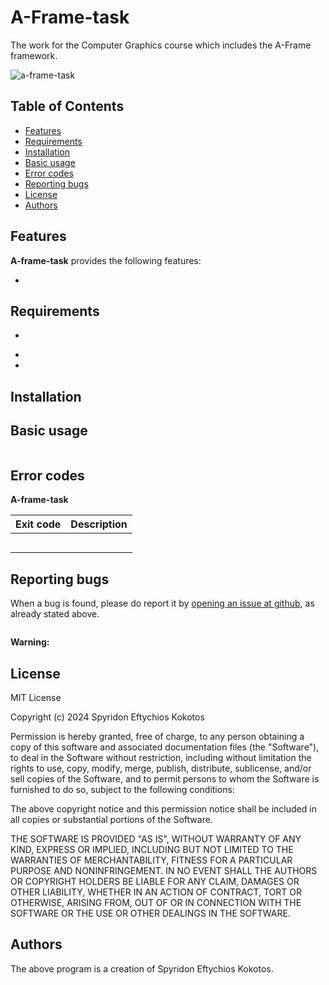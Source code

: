 # A-Frame-task
The work for the Computer Graphics course which includes the A-Frame framework.

![a-frame-task](https://skokotos.com/images/a-frame.png)

## Table of Contents
<!-- vim-markdown-toc Marked -->

* [Features](#features)
* [Requirements](#requirements)
* [Installation](#installation)
* [Basic usage](#basic-usage)
* [Error codes](#error-codes)
* [Reporting bugs](#reporting-bugs)
* [License](#license)
* [Authors](#authors)

<!-- vim-markdown-toc -->

## Features

**A-frame-task** provides the following features:

 - 
## Requirements
* 

  - 
  - 

## Installation

## Basic usage



![]()



## Error codes

**A-frame-task** 

| Exit code | Description |
| :---------: |  :---------:  |
|          |      |
|         ||
|          ||
|          ||
|          ||




## Reporting bugs


When a bug is found, please do report it by [opening an issue at github](https://github.com/Greekforce1821/A-frame-task/issues), as already stated above.

![]()

**Warning:** 

## License

MIT License

Copyright (c) 2024 Spyridon Eftychios Kokotos

Permission is hereby granted, free of charge, to any person obtaining a copy
of this software and associated documentation files (the "Software"), to deal
in the Software without restriction, including without limitation the rights
to use, copy, modify, merge, publish, distribute, sublicense, and/or sell
copies of the Software, and to permit persons to whom the Software is
furnished to do so, subject to the following conditions:

The above copyright notice and this permission notice shall be included in all
copies or substantial portions of the Software.

THE SOFTWARE IS PROVIDED "AS IS", WITHOUT WARRANTY OF ANY KIND, EXPRESS OR
IMPLIED, INCLUDING BUT NOT LIMITED TO THE WARRANTIES OF MERCHANTABILITY,
FITNESS FOR A PARTICULAR PURPOSE AND NONINFRINGEMENT. IN NO EVENT SHALL THE
AUTHORS OR COPYRIGHT HOLDERS BE LIABLE FOR ANY CLAIM, DAMAGES OR OTHER
LIABILITY, WHETHER IN AN ACTION OF CONTRACT, TORT OR OTHERWISE, ARISING FROM,
OUT OF OR IN CONNECTION WITH THE SOFTWARE OR THE USE OR OTHER DEALINGS IN THE
SOFTWARE.



## Authors

The above program is a creation of Spyridon Eftychios Kokotos.



